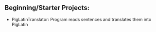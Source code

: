 
<h2>Beginning/Starter Projects:</h2>
  <ul>
    <li>PigLatinTranslator: Program reads sentences and translates them into PigLatin</li>
